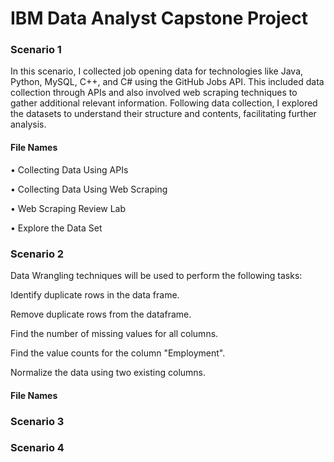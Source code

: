 # IBM Data Analyst Capstone Project

### Scenario 1
In this scenario, I collected job opening data for technologies like Java, Python, MySQL, C++, and C# using the GitHub Jobs API.
This included data collection through APIs and also involved web scraping techniques to gather additional relevant information. 
Following data collection, I explored the datasets to understand their structure and contents, facilitating further analysis.

#### File Names

•	Collecting Data Using APIs

•	Collecting Data Using Web Scraping

•	Web Scraping Review Lab

•	Explore the Data Set


### Scenario 2

Data Wrangling techniques will be used to perform the following tasks:

Identify duplicate rows in the data frame.

Remove duplicate rows from the dataframe.

Find the number of missing values for all columns.

Find the value counts for the column "Employment".

Normalize the data using two existing columns.  

#### File Names


### Scenario 3



### Scenario 4

